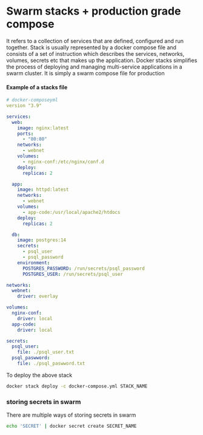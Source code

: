 # Swarm stacks + production grade compose

It refers to a collection of services that are defined, configured and run together. Stack is usually represented by a docker compose file and consists of a set of instruction which describes the services, networks, volumes, secrets etc that makes up the application. Docker stacks simplifies the process of deploying and managing multi-service applications in a swarm cluster. It is simply a swarm compose file for production

#### Example of a stacks file

```yml
# docker-composeyml
version "3.9"

services:
  web:
    image: nginx:latest
    ports:
      - "80:80"
    networks:
      - webnet
    volumes:
      - nginx-conf:/etc/nginx/conf.d
    deploy:
      replicas: 2

  app:
    image: httpd:latest
    networks:
      - webnet
    volumes:
      - app-code:/usr/local/apache2/htdocs
    deploy:
      replicas: 2

  db:
    image: postgres:14
    secrets:
      - psql_user
      - psql_password
    environment:
      POSTGRES_PASSWORD: /run/secrets/psql_password
      POSTGRES_USER: /run/secrets/psql_user

networks:
  webnet:
    driver: overlay

volumes:
  nginx-conf:
    driver: local
  app-code:
    driver: local

secrets:
  psql_user:
    file: ./psql_user.txt
  psql_paswword:
    file: ./psql_paswword.txt
```

To deploy the above stack

```bash
docker stack deploy -c docker-compose.yml STACK_NAME
```

### storing secrets in swarm

There are multiple ways of storing secrets in swarm

```bash
echo 'SECRET' | docker secret create SECRET_NAME
```
